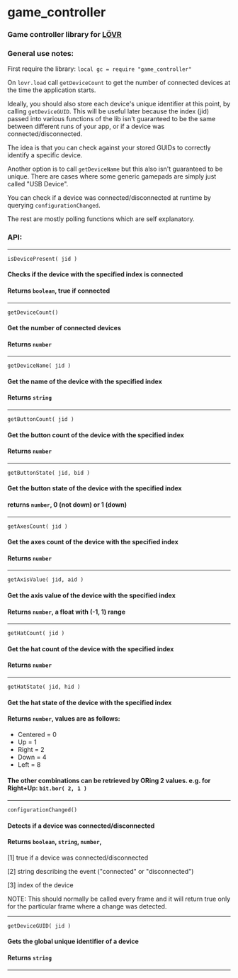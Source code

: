 # game_controller
 
### Game controller library for [LÖVR](https://lovr.org/) 

### General use notes:
First require the library: `local gc = require "game_controller"`

On `lovr.load` call `getDeviceCount` to get the number of connected devices at the time the application starts.

Ideally, you should also store each device's unique identifier at this point, by calling `getDeviceGUID`. This will be useful later because the index (jid) passed into various functions of the lib isn't guaranteed to be the same between different runs of your app, or if a device was connected/disconnected.

The idea is that you can check against your stored GUIDs to correctly identify a specific device.

Another option is to call `getDeviceName` but this also isn't guaranteed to be unique. There are cases where some generic gamepads are simply just called "USB Device".

You can check if a device was connected/disconnected at runtime by querying `configurationChanged`.

The rest are mostly polling functions which are self explanatory.

### API:
---
`isDevicePresent( jid )`

#### Checks if the device with the specified index is connected
#### Returns `boolean`, true if connected
---
`getDeviceCount()`

#### Get the number of connected devices
#### Returns `number`
---
`getDeviceName( jid )`

#### Get the name of the device with the specified index
#### Returns `string`
---
`getButtonCount( jid )`

#### Get the button count of the device with the specified index
#### Returns `number`
---
`getButtonState( jid, bid )`

#### Get the button state of the device with the specified index
#### returns `number`, 0 (not down) or 1 (down)
---
`getAxesCount( jid )`

#### Get the axes count of the device with the specified index
#### Returns `number`
---
`getAxisValue( jid, aid )`

#### Get the axis value of the device with the specified index
#### Returns `number`, a float with (-1, 1) range
---
`getHatCount( jid )`

#### Get the hat count of the device with the specified index
#### Returns `number`
---
`getHatState( jid, hid )`

#### Get the hat state of the device with the specified index
#### Returns `number`, values are as follows:
- Centered = 0
- Up = 1
- Right = 2
- Down = 4
- Left = 8

#### The other combinations can be retrieved by ORing 2 values. e.g. for Right+Up: `bit.bor( 2, 1 )`
---
`configurationChanged()`

#### Detects if a device was connected/disconnected
#### Returns `boolean`, `string`, `number`,
[1] true if a device was connected/disconnected

[2] string describing the event ("connected" or "disconnected")

[3] index of the device

NOTE: This should normally be called every frame and it will return true only for the particular frame where a change was detected.

---
`getDeviceGUID( jid )`

#### Gets the global unique identifier of a device
#### Returns `string`
---